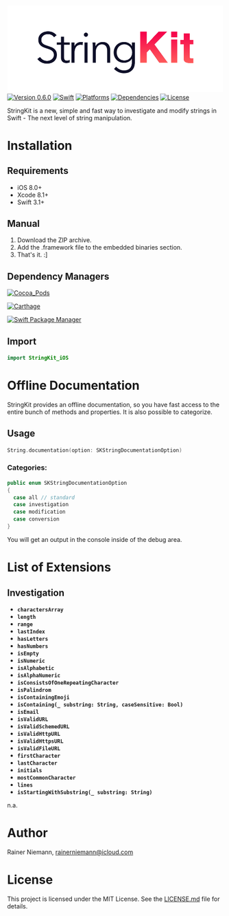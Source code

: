 ![StringKit Logo](Graphics/Logo.png)
[![Version 0.6.0](https://img.shields.io/badge/Version_0.6.0-unstable-orange.svg?style=flat)](#StringKit)
[![Swift](https://img.shields.io/badge/Swift-3.1-brightgreen.svg?style=flat)](https://swift.org)
[![Platforms](https://img.shields.io/badge/Platforms-iOS-brightgreen.svg?style=flat)](https://developer.apple.com)
[![Dependencies](https://img.shields.io/badge/Dependencies-0-brightgreen.svg?style=flat)](#StringKit)
[![License](https://img.shields.io/badge/License-MIT-brightgreen.svg?style=flat)](/LICENSE.md)

StringKit is a new, simple and fast way to investigate and modify strings in Swift - The next level of string manipulation.

# Installation
## Requirements
+ iOS 8.0+
+ Xcode 8.1+
+ Swift 3.1+

## Manual
1. Download the ZIP archive.
2. Add the .framework file to the embedded binaries section.
3. That's it. :]

## Dependency Managers
[![Cocoa_Pods](https://img.shields.io/badge/Cocoa_Pods-currently_not_supported-red.svg?style=flat)](#installation)

[![Carthage](https://img.shields.io/badge/Carthage-currently_not_supported-red.svg?style=flat)](#installation)

[![Swift Package Manager](https://img.shields.io/badge/Swift_Package_Manager-currently_not_supported-red.svg?style=flat)](#installation)

## Import
```swift
import StringKit_iOS
```

# Offline Documentation
StringKit provides an offline documentation, so you have fast access to the entire bunch of methods and properties. It is also possible to categorize.

## Usage
```swift
String.documentation(option: SKStringDocumentationOption)
```

### Categories:
```swift
public enum SKStringDocumentationOption
{
  case all // standard
  case investigation
  case modification
  case conversion
}
```

You will get an output in the console inside of the debug area.

# List of Extensions
## Investigation
+ **`charactersArray`**
+ **`length`**
+ **`range`**
+ **`lastIndex`**
+ **`hasLetters`**
+ **`hasNumbers`**
+ **`isEmpty`**
+ **`isNumeric`**
+ **`isAlphabetic`**
+ **`isAlphaNumeric`**
+ **`isConsistsOfOneRepeatingCharacter`**
+ **`isPalindrom`**
+ **`isContainingEmoji`**
+ **`isContaining(_ substring: String, caseSensitive: Bool)`**
+ **`isEmail`**
+ **`isValidURL`**
+ **`isValidSchemedURL`**
+ **`isValidHttpURL`**
+ **`isValidHttpsURL`**
+ **`isValidFileURL`**
+ **`firstCharacter`**
+ **`lastCharacter`**
+ **`initials`**
+ **`mostCommonCharacter`**
+ **`lines`**
+ **`isStartingWithSubstring(_ substring: String)`**

n.a.

# Author
Rainer Niemann, rainerniemann@icloud.com

# License
This project is licensed under the MIT License. See the [LICENSE.md](/LICENSE.md) file for details.
